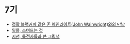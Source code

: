 # 7기
- [정말 블랙커피 같은 존 웨인라이트(John Wainwright)와의 만남](https://makerjun.com/people/john-wainwright)
- [일몰, 스며드는 것](https://makerjun.com/travel/tea-sunset/)
- [시선, 특전사들과 쓴 그림책](https://makerjun.com/travel/picture-book)